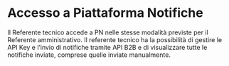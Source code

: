 # Accesso a Piattaforma Notifiche

Il Referente tecnico accede a PN nelle stesse modalità previste per il Referente amministrativo. Il referente tecnico ha la possibilità di gestire le API Key e l’invio di notifiche tramite API B2B e di visualizzare tutte le notifiche inviate, comprese quelle inviate manualmente.
